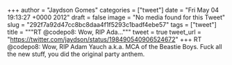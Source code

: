 
+++
author = "Jaydson Gomes"
categories = ["tweet"]
date = "Fri May 04 19:13:27 +0000 2012"
draft = false
image = "No media found for this Tweet"
slug = "292f7a92d47cc8bc8daa4f1f5293c1badf4ebe57"
tags = ["tweet"]
title = """RT @codepo8: Wow, RIP Ada..."""
tweet = true
tweet_url = "https://twitter.com/jaydson/status/198490540906524672"
+++
RT @codepo8: Wow, RIP Adam Yauch a.k.a. MCA  of the Beastie Boys. Fuck all the new stuff, you did the original party anthem.
